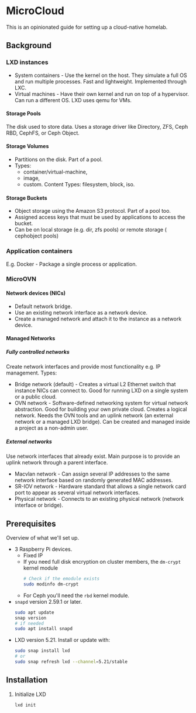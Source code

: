 # MicroCloud

This is an opinionated guide for setting up a cloud-native homelab.

## Background

### LXD instances

- System containers - Use the kernel on the host. They simulate a full OS and run multiple processes. Fast and lightweight. Implemented through LXC.
- Virtual machines - Have their own kernel and run on top of a hypervisor. Can run a different OS. LXD uses qemu for VMs.

#### Storage Pools

The disk used to store data. Uses a storage driver like Directory, ZFS, Ceph RBD, CephFS, or Ceph Object.

#### Storage Volumes

- Partitions on the disk. Part of a pool.
- Types: 
    - container/virtual-machine, 
    - image, 
    - custom.
Content Types: filesystem, block, iso.

#### Storage Buckets 

- Object storage using the Amazon S3 protocol. Part of a pool too. 
- Assigned access keys that must be used by applications to access the bucket.
- Can be on local storage (e.g. dir, zfs pools) or remote storage ( cephobject pools)

### Application containers
E.g. Docker - Package a single process or application.

### MicroOVN

#### Network devices (NICs)

- Default network bridge.
- Use an existing network interface as a network device.
- Create a managed network and attach it to the instance as a network device.

#### Managed Networks

##### Fully controlled networks

Create network interfaces and provide most functionality e.g. IP management. Types:

- Bridge network (default) - Creates a virtual L2 Ethernet switch that instance NICs can connect to. Good for  running LXD on a single system or a public cloud.
- OVN network - Software-defined networking system for virtual network abstraction. Good for building your own private cloud. Creates a logical network. Needs the OVN tools and an uplink network (an external network or a managed LXD bridge). Can be created and managed inside a project as a non-admin user.

##### External networks

Use network interfaces that already exist. Main purpose is to provide an uplink network through a parent interface.

- Macvlan network - Can assign several IP addresses to the same network interface based on randomly generated MAC addresses.
- SR-IOV network - Hardware standard that allows a single network card port to appear as several virtual network interfaces.
- Physical network - Connects to an existing physical network (network interface or bridge).

## Prerequisites

Overview of what we'll set up.

- 3 Raspberry Pi devices.
    - Fixed IP
    - If you need full disk encryption on cluster members, the `dm-crypt` kernel module
        ```sh
        # Check if the emodule exists
        sudo modinfo dm-crypt
        ```
    - For Ceph you'll need the `rbd` kernel module.
- `snapd` version 2.59.1 or later.
    ```sh
    sudo apt update
    snap version
    # if needed
    sudo apt install snapd
    ```
- LXD version 5.21. Install or update with:
    ```sh
    sudo snap install lxd
    # or
    sudo snap refresh lxd --channel=5.21/stable
    ```

## Installation
1. Initialize LXD
    ```sh
    lxd init
    ```
    